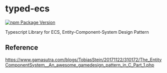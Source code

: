 # typed-ecs
[![npm Package Version](https://img.shields.io/npm/v/typed-ecs.svg?maxAge=2592000)](https://www.npmjs.com/package/typed-ecs)

Typescript Library for ECS, Entity-Component-System Design Pattern

## Reference

https://www.gamasutra.com/blogs/TobiasStein/20171122/310172/The_EntityComponentSystem__An_awesome_gamedesign_pattern_in_C_Part_1.php